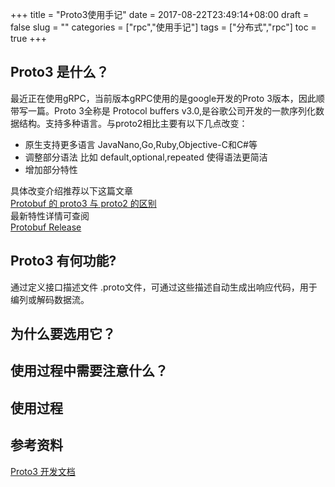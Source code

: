 +++
title = "Proto3使用手记"
date = 2017-08-22T23:49:14+08:00
draft = false
slug = ""
categories = ["rpc","使用手记"]
tags = ["分布式","rpc"]
toc = true
+++

## Proto3 是什么？

  最近正在使用gRPC，当前版本gRPC使用的是google开发的Proto 3版本，因此顺带写一篇。Proto 3全称是 Protocol buffers v3.0,是谷歌公司开发的一款序列化数据结构。支持多种语言。与proto2相比主要有以下几点改变：
  
+ 原生支持更多语言 JavaNano,Go,Ruby,Objective-C和C#等
+ 调整部分语法 比如 default,optional,repeated 使得语法更简洁	
+ 增加部分特性
  
具体改变介绍推荐以下这篇文章  
[Protobuf 的 proto3 与 proto2 的区别](https://solicomo.com/network-dev/protobuf-proto3-vs-proto2.html)  
最新特性详情可查阅  
[Protobuf Release](https://github.com/google/protobuf/releases)  



## Proto3 有何功能?
通过定义接口描述文件 .proto文件，可通过这些描述自动生成出响应代码，用于编列或解码数据流。
## 为什么要选用它？
## 使用过程中需要注意什么？
## 使用过程

## 参考资料

[Proto3 开发文档](https://developers.google.com/protocol-buffers/docs/proto3)
